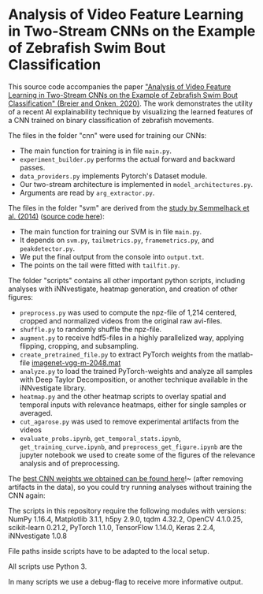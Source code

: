 
#   Analysis of Video Feature Learning in Two-Stream CNNs on the Example of Zebrafish Swim Bout Classification   

This source code accompanies the paper ["Analysis of Video Feature Learning in Two-Stream CNNs on the Example of Zebrafish Swim Bout Classification" (Breier and Onken, 2020)](https://openreview.net/forum?id=rJgQkT4twH). The work demonstrates the utility of a recent AI explainability technique by visualizing the learned features of a CNN trained on binary classification of zebrafish movements.

The files in the folder "cnn" were used for training our CNNs:  
* The main function for training is in file `main.py`.  
* `experiment_builder.py` performs the actual forward and backward passes.  
* `data_providers.py` implements Pytorch's Dataset module.  
* Our two-stream architecture is implemented in `model_architectures.py`.  
* Arguments are read by `arg_extractor.py`.

The files in the folder "svm" are derived from the [study by Semmelhack et al. (2014)](https://elifesciences.org/articles/04878) ([source code here](https://bitbucket.org/mpinbaierlab/semmelhack-et-al.-2014/)):
* The main function for training our SVM is in file `main.py`.
* It depends on `svm.py`, `tailmetrics.py`, `framemetrics.py`, and `peakdetector.py`.
* We put the final output from the console into `output.txt`.
* The points on the tail were fitted with `tailfit.py`.

The folder "scripts" contains all other important python scripts, including analyses with iNNvestigate, heatmap generation, and creation of other figures:
* `preprocess.py` was used to compute the npz-file of 1,214 centered, cropped and normalized videos from the original raw avi-files.
* `shuffle.py` to randomly shuffle the npz-file.
* `augment.py` to receive hdf5-files in a highly parallelized way, applying flipping, cropping, and subsampling.
* `create_pretrained_file.py` to extract PyTorch weights from the matlab-file [imagenet-vgg-m-2048.mat](http://www.vlfeat.org/matconvnet/models/imagenet-vgg-m-2048.mat)
* `analyze.py` to load the trained PyTorch-weights and analyze all samples with Deep Taylor Decomposition, or another technique available in the iNNvestigate library.
* `heatmap.py` and the other heatmap scripts to overlay spatial and temporal inputs with relevance heatmaps, either for single samples or averaged.
* `cut_agarose.py` was used to remove experimental artifacts from the videos
* `evaluate_probs.ipynb`, `get_temporal_stats.ipynb`, `get_training_curve.ipynb`, and `preprocess_get_figure.ipynb` are the jupyter notebook we used to create some of the figures of the relevance analysis and of preprocessing.

The [best CNN weights we obtained can be found here](https://drive.google.com/open?id=1EdmGl5p7T9nhcH0IibpNvM6YMO5MHjIK)!~ (after removing artifacts in the data), so you could try running analyses without training the CNN again:

The scripts in this repository require the following modules with versions:
NumPy 1.16.4, Matplotlib 3.1.1, h5py 2.9.0, tqdm 4.32.2, OpenCV 4.1.0.25, scikit-learn 0.21.2, PyTorch 1.1.0, TensorFlow 1.14.0, Keras 2.2.4, iNNvestigate 1.0.8

File paths inside scripts have to be adapted to the local setup.

All scripts use Python 3.

In many scripts we use a debug-flag to receive more informative output.
